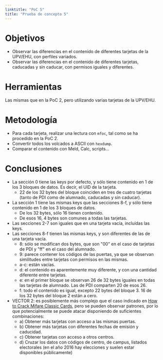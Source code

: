 ```yaml
---
linktitle: "PoC 5"
title: "Prueba de concepto 5"
---
```


# Objetivos

- Observar las diferencias en el contenido de diferentes tarjetas de la UPV/EHU, con perfiles variados.
- Observar las diferencias en el contenido de diferentes tarjetas, caducadas y sin caducar, con permisos iguales y diferentes.

# Herramientas

Las mismas que en la PoC 2, pero utilizando varias tarjetas de la UPV/EHU.

# Metodología

- Para cada tarjeta, realizar una lectura con `mfoc`, tal como se ha procedido en la PoC 2.
- Convertir todos los volcados a ASCII con `hexdump`.
- Comparar el contenido con Meld, Calc, scripts...

# Conclusiones

- La sección 0 tiene las keys por defecto, y sólo tiene contenido en 1 de los 3 bloques de datos. Es decir, el UID de la tarjeta.
  - 22 de los 32 bytes del bloque coinciden en tres de cuatro tarjetas (tanto de PDI como de alumnado, caducadas y sin caducar).
- La sección 1 tiene las mismas keys que las secciones 8-f, y sólo tiene contenido en 1 de los 3 bloques de datos.
  - De los 32 bytes, sólo 16 tienen contenido.
  - De esos 16, 4 bytes son comunes a todas las tarjetas.
- Las secciones 2-7 son iguales que en una tarjeta vacía, incluídas las keys.
- Las secciones 8-f tienen las mismas keys, y son diferentes de las de una tarjeta vacía.
  - 8: sólo se modifican dos bytes, que son "00" en el caso de tarjetas de PDI y "ff" en el caso del alumnado.
  - 9: parece contener los códigos de las puertas, ya que se observan similitudes entre tarjetas con permisos en las mismas.
  - a-c: están vacías.
  - d: el contenido es aparentemente muy diferente, y con una cantidad diferente entre tarjetas.
  - e: en el primer bloque se observan 26 de 32 bytes iguales en todas las tarjetas de alumnado. Las de PDI comparten 20 de esos 26.
  - f: todo el contenido es igual, excepto 22 bytes del bloque 3. 16 de los 32 bytes del bloque 2 están a cero.
- VECTOR 2: es posiblemente más complejo que el caso indicado en [How to Crack Mifare Classic Cards](https://firefart.at/post/how-to-crack-mifare-classic-cards/), pero se pueden observar patrones, por lo que potencialmente se puede atacar disponiendo de suficientes combinaciones:
  - a) Obtener más tarjetas con acceso a las mismas puertas.
  - b) Obtener más tarjetas con diferentes fechas de emisión y caducidad.
  - c) Obtener tarjetas con acceso a otros centros.
  - d) Cruzar los datos con códigos de centro, de campus, listados electorales (en el año 2016 hay elecciones y suelen estar disponibles públicamente)
